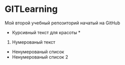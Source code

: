 # GITLearning
Мой второй учебный репозиторий начатый на GitHub
* Курсивный текст для красоты *
1. Нумерованый текст
* Ненумерованый список
* Ненумерованый список 2
